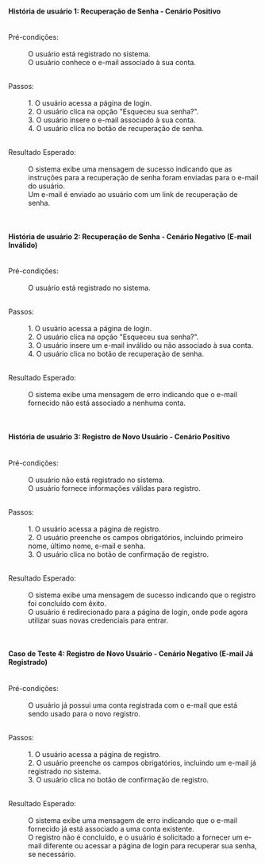 <h4>História de usuário 1: Recuperação de Senha - Cenário Positivo</h4>
<dl>
  </br>
  <dt>Pré-condições:</dt>
  </br>
  <dd>O usuário está registrado no sistema.</dd>
  <dd>O usuário conhece o e-mail associado à sua conta.</dd>
</dl>
<dl>
  </br>
  <dt>Passos:</dt>
  </br>
  <dd>1. O usuário acessa a página de login.</dd>
  <dd>2. O usuário clica na opção "Esqueceu sua senha?".</dd>
  <dd>3. O usuário insere o e-mail associado à sua conta.</dd>
  <dd> 4. O usuário clica no botão de recuperação de senha.</dd>
</dl>
<dl>
  </br>
  <dt>Resultado Esperado:</dt>
  </br>
  <dd>O sistema exibe uma mensagem de sucesso indicando que as instruções para a recuperação de senha foram enviadas para o e-mail do usuário.</dd>
  <dd>Um e-mail é enviado ao usuário com um link de recuperação de senha.</dd>
</dl>
</br>
<h4>História de usuário 2: Recuperação de Senha - Cenário Negativo (E-mail Inválido)</h4>
<dl>
  </br>
  <dt>Pré-condições:</dt>
  </br>
  <dd>O usuário está registrado no sistema.</dd>
</dl>
<dl>
  </br>
  <dt>Passos:</dt>
  </br>
  <dd>1. O usuário acessa a página de login.</dd>
  <dd>2. O usuário clica na opção "Esqueceu sua senha?".</dd>
  <dd>3. O usuário insere um e-mail inválido ou não associado à sua conta.</dd>
  <dd>4. O usuário clica no botão de recuperação de senha.</dd>
</dl>
<dl>
  </br>
  <dt>Resultado Esperado:</dt>
  </br>
  <dd>O sistema exibe uma mensagem de erro indicando que o e-mail fornecido não está associado a nenhuma conta.</dd>
</dl>
</br>
<h4>História de usuário 3: Registro de Novo Usuário - Cenário Positivo</h4>
<dl>
  </br>
  <dt>Pré-condições:</dt>
  </br>
  <dd>O usuário não está registrado no sistema.</dd>
  <dd>O usuário fornece informações válidas para registro.</dd>
</dl>
<dl>
  </br>
  <dt>Passos:</dt>
  </br>
  <dd>1. O usuário acessa a página de registro.</dd>
  <dd>2. O usuário preenche os campos obrigatórios, incluindo primeiro nome, último nome, e-mail e senha.</dd>
  <dd>3. O usuário clica no botão de confirmação de registro.</dd>
</dl>
<dl>
  </br>
  <dt>Resultado Esperado:</dt>
  </br>
  <dd>O sistema exibe uma mensagem de sucesso indicando que o registro foi concluído com êxito.</dd>
  <dd>O usuário é redirecionado para a página de login, onde pode agora utilizar suas novas credenciais para entrar.
</dd>
</dl>
</br>
<h4>Caso de Teste 4: Registro de Novo Usuário - Cenário Negativo (E-mail Já Registrado)</h4>
<dl>
  </br>
  <dt>Pré-condições:</dt>
  </br>
  <dd>O usuário já possui uma conta registrada com o e-mail que está sendo usado para o novo registro.</dd>
</dd>
</dl>
<dl>
  </br>
  <dt>Passos:</dt>
  </br>
  <dd>1. O usuário acessa a página de registro.</dd>
  <dd>2. O usuário preenche os campos obrigatórios, incluindo um e-mail já registrado no sistema.</dd>
  <dd>3. O usuário clica no botão de confirmação de registro.</dd>
</dd>
</dl>
<dl>
  </br>
  <dt>Resultado Esperado:</dt>
  </br>
  <dd>O sistema exibe uma mensagem de erro indicando que o e-mail fornecido já está associado a uma conta existente.</dd>
  <dd>O registro não é concluído, e o usuário é solicitado a fornecer um e-mail diferente ou acessar a página de login para recuperar sua senha, se necessário.</dd>
</dl>
